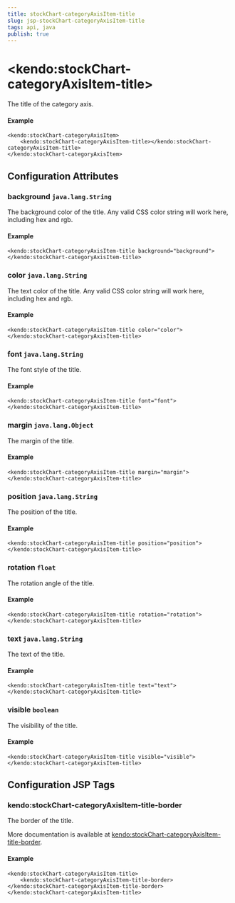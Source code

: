 ```yaml
---
title: stockChart-categoryAxisItem-title
slug: jsp-stockChart-categoryAxisItem-title
tags: api, java
publish: true
---
```


# \<kendo:stockChart-categoryAxisItem-title\>

The title of the category axis.

#### Example
    <kendo:stockChart-categoryAxisItem>
        <kendo:stockChart-categoryAxisItem-title></kendo:stockChart-categoryAxisItem-title>
    </kendo:stockChart-categoryAxisItem>

## Configuration Attributes

### background `java.lang.String`

The background color of the title. Any valid CSS color string will work here, including
hex and rgb.

#### Example
    <kendo:stockChart-categoryAxisItem-title background="background">
    </kendo:stockChart-categoryAxisItem-title>

### color `java.lang.String`

The text color of the title. Any valid CSS color string will work here, including hex and rgb.

#### Example
    <kendo:stockChart-categoryAxisItem-title color="color">
    </kendo:stockChart-categoryAxisItem-title>

### font `java.lang.String`

The font style of the title.

#### Example
    <kendo:stockChart-categoryAxisItem-title font="font">
    </kendo:stockChart-categoryAxisItem-title>

### margin `java.lang.Object`

The margin of the title.

#### Example
    <kendo:stockChart-categoryAxisItem-title margin="margin">
    </kendo:stockChart-categoryAxisItem-title>

### position `java.lang.String`

The position of the title.

#### Example
    <kendo:stockChart-categoryAxisItem-title position="position">
    </kendo:stockChart-categoryAxisItem-title>

### rotation `float`

The rotation angle of the title.

#### Example
    <kendo:stockChart-categoryAxisItem-title rotation="rotation">
    </kendo:stockChart-categoryAxisItem-title>

### text `java.lang.String`

The text of the title.

#### Example
    <kendo:stockChart-categoryAxisItem-title text="text">
    </kendo:stockChart-categoryAxisItem-title>

### visible `boolean`

The visibility of the title.

#### Example
    <kendo:stockChart-categoryAxisItem-title visible="visible">
    </kendo:stockChart-categoryAxisItem-title>


##  Configuration JSP Tags

### kendo:stockChart-categoryAxisItem-title-border

The border of the title.

More documentation is available at [kendo:stockChart-categoryAxisItem-title-border](/kendo-ui/api/wrappers/jsp/stockchart/categoryaxisitem-title-border).

#### Example

    <kendo:stockChart-categoryAxisItem-title>
        <kendo:stockChart-categoryAxisItem-title-border></kendo:stockChart-categoryAxisItem-title-border>
    </kendo:stockChart-categoryAxisItem-title>

